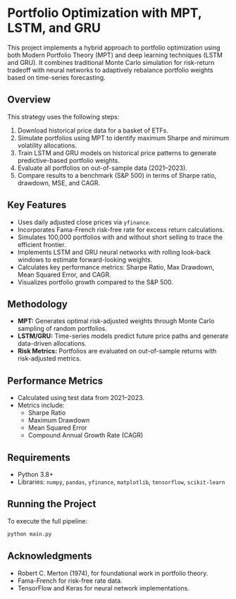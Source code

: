 
# Portfolio Optimization with MPT, LSTM, and GRU

This project implements a hybrid approach to portfolio optimization using both Modern Portfolio Theory (MPT) and deep learning techniques (LSTM and GRU). It combines traditional Monte Carlo simulation for risk-return tradeoff with neural networks to adaptively rebalance portfolio weights based on time-series forecasting.

## Overview

This strategy uses the following steps:
1. Download historical price data for a basket of ETFs.
2. Simulate portfolios using MPT to identify maximum Sharpe and minimum volatility allocations.
3. Train LSTM and GRU models on historical price patterns to generate predictive-based portfolio weights.
4. Evaluate all portfolios on out-of-sample data (2021–2023).
5. Compare results to a benchmark (S&P 500) in terms of Sharpe ratio, drawdown, MSE, and CAGR.

## Key Features

- Uses daily adjusted close prices via `yfinance`.
- Incorporates Fama-French risk-free rate for excess return calculations.
- Simulates 100,000 portfolios with and without short selling to trace the efficient frontier.
- Implements LSTM and GRU neural networks with rolling look-back windows to estimate forward-looking weights.
- Calculates key performance metrics: Sharpe Ratio, Max Drawdown, Mean Squared Error, and CAGR.
- Visualizes portfolio growth compared to the S&P 500.

## Methodology

- **MPT:** Generates optimal risk-adjusted weights through Monte Carlo sampling of random portfolios.
- **LSTM/GRU:** Time-series models predict future price paths and generate data-driven allocations.
- **Risk Metrics:** Portfolios are evaluated on out-of-sample returns with risk-adjusted metrics.

## Performance Metrics

- Calculated using test data from 2021–2023.
- Metrics include:
  - Sharpe Ratio
  - Maximum Drawdown
  - Mean Squared Error
  - Compound Annual Growth Rate (CAGR)

## Requirements

- Python 3.8+
- Libraries: `numpy`, `pandas`, `yfinance`, `matplotlib`, `tensorflow`, `scikit-learn`

## Running the Project

To execute the full pipeline:

```bash
python main.py
```

## Acknowledgments

- Robert C. Merton (1974), for foundational work in portfolio theory.
- Fama-French for risk-free rate data.
- TensorFlow and Keras for neural network implementations.
